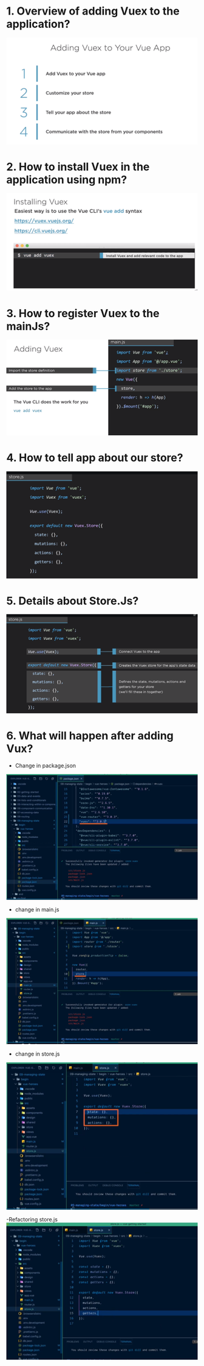 # 1. Overview of adding Vuex to the application? #
<img src="img/img1.PNG">

# 2. How to install Vuex in the application using npm? #
<img src="img/img2.PNG">

# 3. How to register Vuex to the mainJs? #
<img src="img/img3.PNG">

# 4. How to tell app about our store? #
<img src="img/img4.PNG">

# 5. Details about Store.Js? #
<img src="img/img5.PNG">

# 6. What will happen after adding Vux? #
- Change in package.json
<img src="img/img6.PNG">

- change in main.js
<img src="img/img7.PNG">

- change in store.js
<img src="img/img8.PNG">

-Refactoring store.js
<img src="img/img9.PNG">